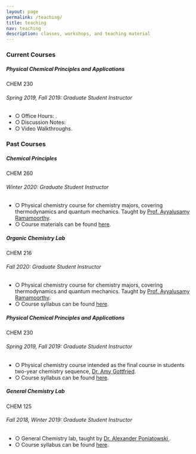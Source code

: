 ```yaml
---
layout: page
permalink: /teaching/
title: teaching
nav: teaching
description: classes, workshops, and teaching material
---
```



<h3 class="mt-4">Current Courses</h3>

<div class="card mt-3">
  <div class="p-3">
    <div class="row">
      <div class="col-sm-10">
        <h5 class="font-weight-bold">Physical Chemical Principles and Applications</h5>
      </div>
      <div class="col-sm-2 text-left text-sm-right">
        <span class="badge font-weight-bold light-blue darken-1 text-uppercase align-middle"  href="https://www.cs.cmu.edu/~pradeepr/courses/701/2018-spring/" target="_blank">
            CHEM 230
        </span>
      </div>
    </div>
    <h6 class="font-italic mt-2 mt-sm-0">Spring 2019, Fall 2019: Graduate Student Instructor</h6>
    <ul class="card-text font-weight-light list-group list-group-flush">
      <li class="list-group-item">○ Office Hours: . </li>
      <li class="list-group-item">○ Discussion Notes: </li>
      <li class="list-group-item">○ Video Walkthroughs.</li>
    </ul>
  </div>
</div>

<h3 class="mt-4">Past Courses</h3>

<div class="card mt-3">
  <div class="p-3">
    <div class="row">
      <div class="col-sm-10">
        <h5 class="font-weight-bold">Chemical Principles</h5>
      </div>
      <div class="col-sm-2 text-left text-sm-right">
        <span class="badge font-weight-bold light-blue darken-1 text-uppercase align-middle">
            CHEM 260
        </span>
      </div>
    </div>
    <h6 class="font-italic mt-2 mt-sm-0"> Winter 2020: Graduate Student Instructor</h6>
    <ul class="card-text font-weight-light list-group list-group-flush">
      <li class="list-group-item">○ Physical chemistry course for chemistry majors, covering thermodynamics and quantum mechanics. Taught by  <a href="https://lsa.umich.edu/chem/people/faculty/ramamoor.html" target="_blank">Prof. Ayyalusamy Ramamoorthy</a>.</li>
      <li class="list-group-item">○ Course materials can be found <a href="http://www.cs.cmu.edu/~rsalakhu/10707/" target="_blank">here</a>.</li>
    </ul>
  </div>
</div>


<div class="card mt-3">
  <div class="p-3">
    <div class="row">
      <div class="col-sm-10">
        <h5 class="font-weight-bold">Organic Chemistry Lab</h5>
      </div>
      <div class="col-sm-2 text-left text-sm-right">
        <span class="badge font-weight-bold light-blue darken-1 text-uppercase align-middle">
            CHEM 216
        </span>
      </div>
    </div>
    <h6 class="font-italic mt-2 mt-sm-0"> Fall 2020: Graduate Student Instructor</h6>
    <ul class="card-text font-weight-light list-group list-group-flush">
      <li class="list-group-item">○ Physical chemistry course for chemistry majors, covering thermodynamics and quantum mechanics. Taught by  <a href="https://lsa.umich.edu/chem/people/faculty/ramamoor.html" target="_blank">Prof. Ayyalusamy Ramamoorthy</a>.</li>
      <li class="list-group-item">○ Course syllabus can be found <a href="http://www.cs.cmu.edu/~rsalakhu/10707/" target="_blank">here</a>.</li>
    </ul>
  </div>
</div>

<div class="card mt-3">
  <div class="p-3">
    <div class="row">
      <div class="col-sm-10">
        <h5 class="font-weight-bold">Physical Chemical Principles and Applications</h5>
      </div>
      <div class="col-sm-2 text-left text-sm-right">
        <span class="badge font-weight-bold light-blue darken-1 text-uppercase align-middle"  href="https://www.cs.cmu.edu/~pradeepr/courses/701/2018-spring/" target="_blank">
            CHEM 230
        </span>
      </div>
    </div>
    <h6 class="font-italic mt-2 mt-sm-0">Spring 2019, Fall 2019: Graduate Student Instructor</h6>
    <ul class="card-text font-weight-light list-group list-group-flush">
      <li class="list-group-item">○ Physical chemistry course intended as the final course in students two-year chemistry sequence, <a href="https://lsa.umich.edu/chem/people/faculty/acgottfr.html" target="_blank">Dr. Amy Gottfried</a>. </li>
      <li class="list-group-item">○ Course syllabus can be found <a href="http://www.cs.cmu.edu/~pradeepr/courses/701/2018-spring/" target="_blank">here</a>.</li>
    </ul>
  </div>
</div>

<div class="card mt-3">
  <div class="p-3">
    <div class="row">
      <div class="col-sm-10">
        <h5 class="font-weight-bold">General Chemistry Lab</h5>
      </div>
      <div class="col-sm-2 text-left text-sm-right">
        <span class="badge font-weight-bold light-blue darken-1 text-uppercase align-middle">
            CHEM 125
        </span>
      </div>
    </div>
    <h6 class="font-italic mt-2 mt-sm-0">Fall 2018, Winter 2019: Graduate Student Instructor</h6>
    <ul class="card-text font-weight-light list-group list-group-flush">
      <li class="list-group-item">○ General Chemistry lab, taught by  <a href="https://lsa.umich.edu/chem/people/faculty/aponiato.html" target="_blank">Dr. Alexander Poniatowski </a>.</li>
      <li class="list-group-item">○ Course syllabus can be found <a href="http://www.cs.cmu.edu/~rsalakhu/10707/" target="_blank">here</a>.</li>
    </ul>
  </div>
</div>
